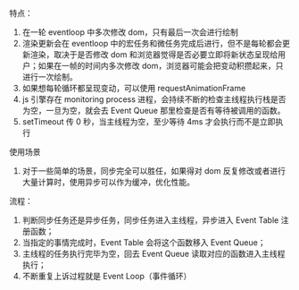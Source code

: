特点：

1. 在一轮 eventloop 中多次修改 dom，只有最后一次会进行绘制
2. 渲染更新会在 eventloop 中的宏任务和微任务完成后进行，但不是每轮都会更新渲染，取决于是否修改 dom 和浏览器觉得是否必要立即将新状态呈现给用户；如果在一帧的时间内多次修改 dom，浏览器可能会把变动积攒起来，只进行一次绘制。
3. 如果想每轮循环都呈现变动，可以使用 requestAnimationFrame
4. js 引擎存在 monitoring process 进程，会持续不断的检查主线程执行栈是否为空，一旦为空，就会去 Event Queue 那里检查是否有等待被调用的函数。
5. setTimeout 传 0 秒，当主线程为空，至少等待 4ms 才会执行而不是立即执行

使用场景

1. 对于一些简单的场景，同步完全可以胜任，如果得对 dom 反复修改或者进行大量计算时，使用异步可以作为缓冲，优化性能。

流程：

1. 判断同步任务还是异步任务，同步任务进入主线程，异步进入 Event Table 注册函数；
2. 当指定的事情完成时，Event Table 会将这个函数移入 Event Queue；
3. 主线程的任务执行完毕为空，回去 Event Queue 读取对应的函数进入主线程执行；
4. 不断重复上诉过程就是 Event Loop（事件循环）
